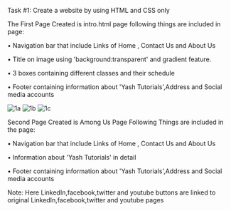 Task #1: Create a website by using HTML and CSS only

The First Page Created is intro.html page following things are included in page:

• Navigation bar that include Links of Home , Contact Us and About Us

• Title on image using 'background:transparent' and gradient feature.

• 3 boxes containing different classes and their schedule

• Footer containing information about 'Yash Tutorials',Address and Social media accounts

![1a](https://user-images.githubusercontent.com/72078555/129088455-de6f57f6-560e-4ed6-bb7c-5ae9b0575dcb.PNG)
![1b](https://user-images.githubusercontent.com/72078555/129088538-46874ed8-00da-45d7-b263-467d40ba3bd9.PNG)
![1c](https://user-images.githubusercontent.com/72078555/129088554-ec2d477f-307b-4e85-94bd-301ed14f03ad.PNG)


Second Page Created is Among Us Page Following Things are included in the page:

• Navigation bar that include Links of Home , Contact Us and About Us

• Information about 'Yash Tutorials' in detail

• Footer containing information about 'Yash Tutorials',Address and Social media accounts

Note: Here LinkedIn,facebook,twitter and youtube buttons are linked to original  LinkedIn,facebook,twitter and youtube pages





